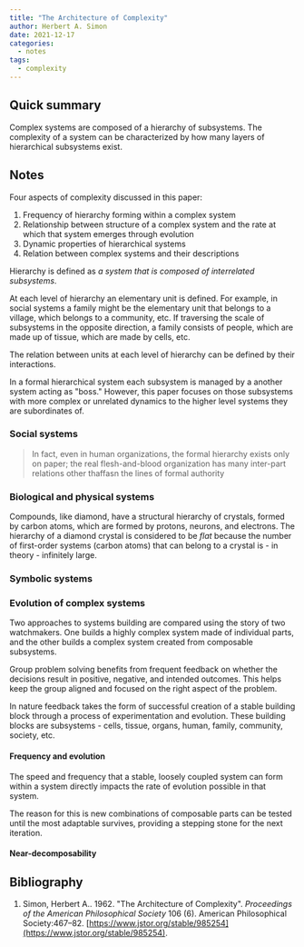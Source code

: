 ```yaml
---
title: "The Architecture of Complexity"
author: Herbert A. Simon
date: 2021-12-17
categories:
  - notes
tags:
  - complexity
---
```


## Quick summary
Complex systems are composed of a hierarchy of subsystems. The complexity of a system can be characterized by how many layers of hierarchical subsystems exist.

## Notes
Four aspects of complexity discussed in this paper:
1. Frequency of hierarchy forming within a complex system
2. Relationship between structure of a complex system and the rate at which that system emerges through evolution
3. Dynamic properties of hierarchical systems
4. Relation between complex systems and their descriptions

Hierarchy is defined as *a system that is composed of interrelated subsystems*. 

At each level of hierarchy an elementary unit is defined. For example, in social systems a family might be the elementary unit that belongs to a village, which belongs to a community, etc. If traversing the scale of subsystems in the opposite direction, a family consists of people, which are made up of tissue, which are made by cells, etc. 

The relation between units at each level of hierarchy can be defined by their interactions.

In a formal hierarchical system each subsystem is managed by a another system acting as "boss." However, this paper focuses on those subsystems with more complex or unrelated dynamics to the higher level systems they are subordinates of.

### Social systems


> In fact, even in human organizations, the formal hierarchy exists only on paper; the real flesh-and-blood organization has many inter-part relations other thaffasn the lines of formal authority


### Biological and physical systems

Compounds, like diamond, have a structural hierarchy of crystals, formed by carbon atoms, which are formed by protons, neurons, and electrons. The hierarchy of a diamond crystal is considered to be *flat* because the number of first-order systems (carbon atoms) that can belong to a crystal is - in theory - infinitely large.

### Symbolic systems

### Evolution of complex systems
Two approaches to systems building are compared using the story of two watchmakers. One builds a highly complex system made of individual parts, and the other builds a complex system created from composable subsystems. 

Group problem solving benefits from frequent feedback on whether the decisions result in positive, negative, and intended outcomes. This helps keep the group aligned and focused on the right aspect of the problem.

In nature feedback takes the form of successful creation of a stable building block through a process of experimentation and evolution. These building blocks are subsystems - cells, tissue, organs, human, family, community, society, etc.

#### Frequency and evolution

The speed and frequency that a stable, loosely coupled system can form within a system directly impacts the rate of evolution possible in that system. 

The reason for this is new combinations of composable parts can be tested until the most adaptable survives, providing a stepping stone for the next iteration.

#### Near-decomposability


## Bibliography
1.  Simon, Herbert A.. 1962. "The Architecture of Complexity". _Proceedings of the American Philosophical Society_ 106 (6). American Philosophical Society:467–82. [https://www.jstor.org/stable/985254](https://www.jstor.org/stable/985254).

